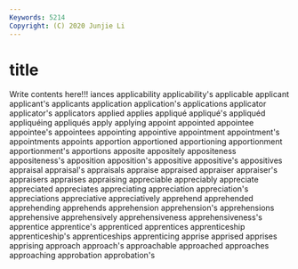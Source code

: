 ```yaml
---
Keywords: 5214
Copyright: (C) 2020 Junjie Li
---
```


# title

Write contents here!!!
iances 
applicability 
applicability's 
applicable 
applicant 
applicant's 
applicants 
application 
application's 
applications
applicator 
applicator's 
applicators 
applied 
applies 
appliqué 
appliqué's 
appliquéd 
appliquéing 
appliqués
apply 
applying 
appoint 
appointed 
appointee 
appointee's 
appointees 
appointing 
appointive 
appointment
appointment's 
appointments 
appoints 
apportion 
apportioned 
apportioning 
apportionment 
apportionment's 
apportions 
apposite
appositely 
appositeness 
appositeness's 
apposition 
apposition's 
appositive 
appositive's 
appositives 
appraisal 
appraisal's
appraisals 
appraise 
appraised 
appraiser 
appraiser's 
appraisers 
appraises 
appraising 
appreciable 
appreciably
appreciate 
appreciated 
appreciates 
appreciating 
appreciation 
appreciation's 
appreciations 
appreciative 
appreciatively 
apprehend
apprehended 
apprehending 
apprehends 
apprehension 
apprehension's 
apprehensions 
apprehensive 
apprehensively 
apprehensiveness 
apprehensiveness's
apprentice 
apprentice's 
apprenticed 
apprentices 
apprenticeship 
apprenticeship's 
apprenticeships 
apprenticing 
apprise 
apprised
apprises 
apprising 
approach 
approach's 
approachable 
approached 
approaches 
approaching 
approbation 
approbation's
